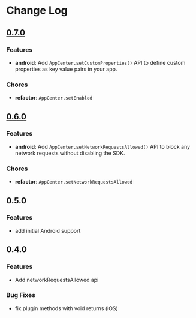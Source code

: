 # Change Log

## [0.7.0](https://github.com/capacitor-community/appcenter-sdk-capacitor/compare/@capacitor-community/appcenter@0.6.0...@capacitor-community/appcenter@0.7.0)

### Features

* **android**: Add `AppCenter.setCustomProperties()` API to define custom properties as key value pairs in your app.

### Chores

* **refactor**: `AppCenter.setEnabled`

## [0.6.0](https://github.com/capacitor-community/appcenter-sdk-capacitor/compare/@capacitor-community/appcenter@0.5.0...@capacitor-community/appcenter@0.6.0)

### Features

* **android**: Add `AppCenter.setNetworkRequestsAllowed()` API to block any network requests without disabling the SDK.

### Chores

* **refactor**: `AppCenter.setNetworkRequestsAllowed`

## 0.5.0

### Features

* add initial Android support

## 0.4.0

### Features

* Add networkRequestsAllowed api

### Bug Fixes

* fix plugin methods with void returns (iOS)